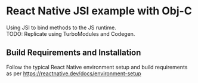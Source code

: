 # React Native JSI example with Obj-C

Using JSI to bind methods to the JS runtime.  
TODO: Replicate using TurboModules and Codegen.

## Build Requirements and Installation

Follow the typical React Native environment setup and build requirements as per https://reactnative.dev/docs/environment-setup